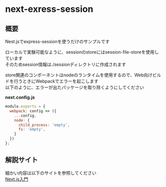 # next-exress-session

## 概要

Nest.jsでexpress-sessionを使うだけのサンプルです  

ローカルで実験可能なように、sessionのstoreにはsession-file-storeを使用しています  
そのためsession情報は./sessionディレクトリに作成されます  

store関連のコンポーネントはnodeのランタイムを使用するので、Web向けビルドを行うときにWebpackでエラーを起こします  
以下のように、エラーが出たパッケージを取り除くようにしてください

**next.config.js**

```next.config.js
module.exports = {
  webpack: config => ({
    ...config,
    node: {
      child_process: 'empty',
      fs: 'empty',
    }
  })
};
```

## 解説サイト

細かい内容は以下のサイトを参照してください  
[Next.js入門](https://ttis.croud.jp/?uuid=d647e641-61d6-468a-82d7-66fc63df1687)
